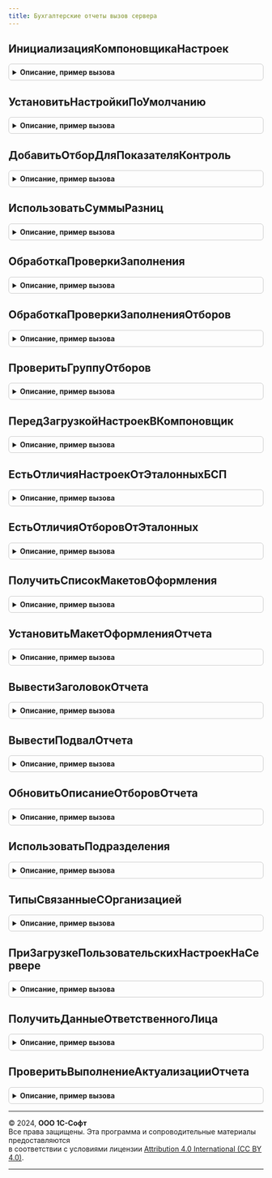 ```yaml
---
title: Бухгалтерские отчеты вызов сервера
---
```



## ИнициализацияКомпоновщикаНастроек
<details style="margin: 1em 0; padding: 0.5em; border: 1px solid #ccc; border-radius: 6px;">

<summary style="font-weight: bold; cursor: pointer;">Описание, пример вызова</summary>

```bsl

// Инициализирует компоновщик настроек отчета.
//
// Параметры:
//	Форма - ФормаКлиентскогоПриложения - Форма отчета.
//	ОрганизацияИзменилась - Булево - При вызове инициализации из-за изменения организации необходимо передать Истина.
//	ИмяВариантаНастроек - Строка - Имя варианта настроек.
//
Процедура ИнициализацияКомпоновщикаНастроек(Форма, ОрганизацияИзменилась = Ложь, ИмяВариантаНастроек = "") Экспорт
```

Пример вызова
```bsl
БухгалтерскиеОтчетыВызовСервера.ИнициализацияКомпоновщикаНастроек(Форма, ОрганизацияИзменилась, ИмяВариантаНастроек);
```
</details>

## УстановитьНастройкиПоУмолчанию
<details style="margin: 1em 0; padding: 0.5em; border: 1px solid #ccc; border-radius: 6px;">

<summary style="font-weight: bold; cursor: pointer;">Описание, пример вызова</summary>

```bsl

// Устанавливает для отчета настройки по умолчанию.
//
// Параметры:
//	ФормаОтчета - ФормаКлиентскогоПриложения - Форма отчета.
//
Процедура УстановитьНастройкиПоУмолчанию(ФормаОтчета) Экспорт
```

Пример вызова
```bsl
БухгалтерскиеОтчетыВызовСервера.УстановитьНастройкиПоУмолчанию(ФормаОтчета) 
```
</details>

## ДобавитьОтборДляПоказателяКонтроль
<details style="margin: 1em 0; padding: 0.5em; border: 1px solid #ccc; border-radius: 6px;">

<summary style="font-weight: bold; cursor: pointer;">Описание, пример вызова</summary>

```bsl

//++ НЕ УТ

// Устанавливает отбор по показателю "Контроль".
//
// Параметры:
//	ПараметрыОтчета - Структура - Содержит ключи вида "ПоказательБУ", "ПоказательНУ" и др.
//	КомпоновщикНастроек - КомпоновщикНастроекКомпоновкиДанных - Компоновщик настроек СКД.
//	ВПользовательскиеНастройки - Булево - Определяет место добавления отбора.
//		Если Истина, то в пользовательские настройки, иначе - в обычные.
//
Процедура ДобавитьОтборДляПоказателяКонтроль(ПараметрыОтчета, КомпоновщикНастроек, ВПользовательскиеНастройки = Истина) Экспорт
```

Пример вызова
```bsl
БухгалтерскиеОтчетыВызовСервера.ДобавитьОтборДляПоказателяКонтроль(ПараметрыОтчета, КомпоновщикНастроек, ВПользовательскиеНастройки);
```
</details>

## ИспользоватьСуммыРазниц
<details style="margin: 1em 0; padding: 0.5em; border: 1px solid #ccc; border-radius: 6px;">

<summary style="font-weight: bold; cursor: pointer;">Описание, пример вызова</summary>

```bsl

// Определяет, используются ли в периоде отчета (на дату начала или окончания периода) показатели сумм разниц по ПБУ 18.
//
// Параметры:
//  Организация   - СправочникСсылка.Организации
//  НачалоПериода - Дата
//  КонецПериода  - Дата
//
// Возвращаемое значение:
//  Булево - Истина, если показатели сумм разниц следует использовать в отчете.
//
Функция ИспользоватьСуммыРазниц(Организация, НачалоПериода, КонецПериода) Экспорт
```

Пример вызова
```bsl
Результат = БухгалтерскиеОтчетыВызовСервера.ИспользоватьСуммыРазниц(Организация, НачалоПериода, КонецПериода) 
```
</details>

## ОбработкаПроверкиЗаполнения
<details style="margin: 1em 0; padding: 0.5em; border: 1px solid #ccc; border-radius: 6px;">

<summary style="font-weight: bold; cursor: pointer;">Описание, пример вызова</summary>

```bsl

// Выполняет проверку заполнения настроек отчета перед формированием.
//
// Параметры:
//	ОтчетОбъект - ОтчетОбъект.* - Проверяемый отчет.
//	Отказ - Булево - Истина, если проверка не прошла.
//	Проверки - Структура - Описание проверок. Содержит ключи:
//		* КорректностьПериода - Булево - Признак проверки периода отчета.
//		* ВыборПоказателя - Булево - Признак необходимости проверять выбранные показатели отчета.
//		* СписокВидовСубконто - Булево - Признак проверки количества выбранных видов субконто.
//
Процедура ОбработкаПроверкиЗаполнения(ОтчетОбъект, Отказ, Проверки = Неопределено) Экспорт
```

Пример вызова
```bsl
БухгалтерскиеОтчетыВызовСервера.ОбработкаПроверкиЗаполнения(ОтчетОбъект, Отказ, Проверки);
```
</details>

## ОбработкаПроверкиЗаполненияОтборов
<details style="margin: 1em 0; padding: 0.5em; border: 1px solid #ccc; border-radius: 6px;">

<summary style="font-weight: bold; cursor: pointer;">Описание, пример вызова</summary>

```bsl

// Выполняет проверку заполнения отборов для отчетов, содежащих дополнительные наборы данных по ОС, НМА или физлицам.
//
// Параметры:
//	ОтчетОбъект   - ОтчетОбъект - проверяемый отчет.
//	Отказ         - Булево - Истина, если проверка не прошла.
//
Процедура ОбработкаПроверкиЗаполненияОтборов(ОтчетОбъект, Отказ) Экспорт
```

Пример вызова
```bsl
БухгалтерскиеОтчетыВызовСервера.ОбработкаПроверкиЗаполненияОтборов(ОтчетОбъект, Отказ) 
```
</details>

## ПроверитьГруппуОтборов
<details style="margin: 1em 0; padding: 0.5em; border: 1px solid #ccc; border-radius: 6px;">

<summary style="font-weight: bold; cursor: pointer;">Описание, пример вызова</summary>

```bsl

Процедура ПроверитьГруппуОтборов(ОтборыГруппировки, ЕстьРеквизитСубконто1, ЕстьИноеПоле) Экспорт
```

Пример вызова
```bsl
БухгалтерскиеОтчетыВызовСервера.ПроверитьГруппуОтборов(ОтборыГруппировки, ЕстьРеквизитСубконто1, ЕстьИноеПоле));
```
</details>

## ПередЗагрузкойНастроекВКомпоновщик
<details style="margin: 1em 0; padding: 0.5em; border: 1px solid #ccc; border-radius: 6px;">

<summary style="font-weight: bold; cursor: pointer;">Описание, пример вызова</summary>

```bsl

// Вызывается из обработчика события "ПередЗагрузкойНастроекВКомпоновщик" при инициализации варианта отчета средствами БСП.
//
// Параметры:
//  ОтчетОбъект - ОтчетОбъект - Объект отчета.
//  Контекст - Структура - Контекст инициализации варианта очтета.
//  КлючСхемы - Строка - Ключ схемы компоновки данных.
//  КлючВарианта - Строка - Ключ варианта отчета.
//  НовыеНастройкиКД - НастройкиКомпоновкиДанных - Настройки, с которыми будет выполнена инициализация варианта отчета.
//  НовыеПользовательскиеНастройкиКД - ПользовательскиеНастройкиКомпоновкиДанных - Настройки, с которыми будет выполнена инициализация варианта отчета.
//
Процедура ПередЗагрузкойНастроекВКомпоновщик(ОтчетОбъект, Контекст, КлючСхемы, КлючВарианта, НовыеНастройкиКД, НовыеПользовательскиеНастройкиКД) Экспорт
```

Пример вызова
```bsl
БухгалтерскиеОтчетыВызовСервера.ПередЗагрузкойНастроекВКомпоновщик(ОтчетОбъект, Контекст, КлючСхемы, КлючВарианта, НовыеНастройкиКД, НовыеПользовательскиеНастройкиКД) 
```
</details>

## ЕстьОтличияНастроекОтЭталонныхБСП
<details style="margin: 1em 0; padding: 0.5em; border: 1px solid #ccc; border-radius: 6px;">

<summary style="font-weight: bold; cursor: pointer;">Описание, пример вызова</summary>

```bsl

// Сравнивает настройки, которые передавались в отчет перед его открытием, и те, которые имеются в отчете после нажатия кнопки "Выгрузить".
// Для отчетов подсистемы ВариантыОтчетов из БСП.
//
// Параметры:
//  ПараметрыРежимаВыгрузки - Структура - см. БухгалтерскиеОтчеты.ЭталонныеПараметры().
//  КомпоновщикНастроек - КомпоновщикНастроекКомпоновкиДанных - текущие данные формы отчета.
//
// Возвращаемое значение:
//   Булево      - Истина = настройки были изменены; Ложь = настройки не изменялись.
//
Функция ЕстьОтличияНастроекОтЭталонныхБСП(ПараметрыРежимаВыгрузки, КомпоновщикНастроек) Экспорт
```

Пример вызова
```bsl
Результат = БухгалтерскиеОтчетыВызовСервера.ЕстьОтличияНастроекОтЭталонныхБСП(ПараметрыРежимаВыгрузки, КомпоновщикНастроек) 
```
</details>

## ЕстьОтличияОтборовОтЭталонных
<details style="margin: 1em 0; padding: 0.5em; border: 1px solid #ccc; border-radius: 6px;">

<summary style="font-weight: bold; cursor: pointer;">Описание, пример вызова</summary>

```bsl

// Сравнивает два набора элементов отбора по именам использованных в них полей.
//
// Параметры:
//  ЭталонныйОтбор - ОтборКомпоновкиДанных - отбор, с которым сравнивается.
//  ТекущийОтбор - ОтборКомпоновкиДанных - отбор, который сравнивается.
//
// Возвращаемое значение:
//   Булево      - Истина = отборы были изменены; Ложь = отборы не изменялись.
//
Функция ЕстьОтличияОтборовОтЭталонных(Знач ЭталонныйОтбор, Знач ТекущийОтбор) Экспорт
```

Пример вызова
```bsl
Результат = БухгалтерскиеОтчетыВызовСервера.ЕстьОтличияОтборовОтЭталонных(ЭталонныйОтбор, ТекущийОтбор) 
```
</details>

## ПолучитьСписокМакетовОформления
<details style="margin: 1em 0; padding: 0.5em; border: 1px solid #ccc; border-radius: 6px;">

<summary style="font-weight: bold; cursor: pointer;">Описание, пример вызова</summary>

```bsl

// Возвращает список имен макетов оформления отчета.
//
// Возвращаемое значение:
//	СписокЗначений - Содержит строки с именами макетов оформления.
//
Функция ПолучитьСписокМакетовОформления() Экспорт
```

Пример вызова
```bsl
Результат = БухгалтерскиеОтчетыВызовСервера.ПолучитьСписокМакетовОформления() 
```
</details>

## УстановитьМакетОформленияОтчета
<details style="margin: 1em 0; padding: 0.5em; border: 1px solid #ccc; border-radius: 6px;">

<summary style="font-weight: bold; cursor: pointer;">Описание, пример вызова</summary>

```bsl

// Устанавливает макет оформления отчета.
//
// Параметры:
//	ПараметрыОтчета - Структура - Содержит ключи:
//		* МакетОформления - Строка - Имя макета оформления.
//	НастройкаКомпоновкиДанных - КомпоновщикНастроекКомпоновкиДанных - Компоновщик настроек СКД.
//
Процедура УстановитьМакетОформленияОтчета(ПараметрыОтчета, НастройкаКомпоновкиДанных) Экспорт
```

Пример вызова
```bsl
БухгалтерскиеОтчетыВызовСервера.УстановитьМакетОформленияОтчета(ПараметрыОтчета, НастройкаКомпоновкиДанных) 
```
</details>

## ВывестиЗаголовокОтчета
<details style="margin: 1em 0; padding: 0.5em; border: 1px solid #ccc; border-radius: 6px;">

<summary style="font-weight: bold; cursor: pointer;">Описание, пример вызова</summary>

```bsl

// Выводит заголовок отчета в общем формате, без своего формата строк.
// Установленный собственный формат строк позволяет повысить визуальную привлекательность отчета на печати
// или на экране в программе, но некрасиво экспортируется в некоторые другие программы работы с электронными
// таблицами, что затрудняет аналитическую работу с данными отчета.
//
// Параметры:
//	ПараметрыОтчета - Структура - Содержит ключи:
//		* Организация - СправочникСсылка.Организации - Организация, по которой формируется отчет.
//		* ВключатьОбособленныеПодразделения - Булево - Признак вывод данным по обособленным подразделениям.
//		* ИдентификаторОтчета - Строка - Имя отчета.
//		* НаборПоказателей - Массив - Массив строк с именам выводимых показателей отчета (опционально).
//		* Подразделение - СправочникСсылка.ПодразделенияОрганизаций - Подразделение, по которому выводятся данные (опционально).
//		* ВыводитьЕдиницуИзмерения - Булево - Признак необходимости вывода единицы измерения (опционально).
//	КомпоновщикНастроек - КомпоновщикНастроекКомпоновкиДанных - Компоновщик настроек СКД.
//	Результат - ТабличныйДокумент - Результат формирования отчета.
//
Процедура ВывестиЗаголовокОтчета(ПараметрыОтчета, КомпоновщикНастроек, Результат) Экспорт
```

Пример вызова
```bsl
БухгалтерскиеОтчетыВызовСервера.ВывестиЗаголовокОтчета(ПараметрыОтчета, КомпоновщикНастроек, Результат) 
```
</details>

## ВывестиПодвалОтчета
<details style="margin: 1em 0; padding: 0.5em; border: 1px solid #ccc; border-radius: 6px;">

<summary style="font-weight: bold; cursor: pointer;">Описание, пример вызова</summary>

```bsl

// Выводит подвал отчета в общем формате, без своего формата строк, с автоматическим расположением содержимого
// в колонках в зависимости от их ширины.
// Установленный собственный формат строк позволяет повысить визуальную привлекательность отчета на печати
// или на экране в программе, но некрасиво экспортируется в некоторые другие программы работы с электронными
// таблицами, что затрудняет аналитическую работу с данными отчета.
//
// Параметры:
//	ПараметрыОтчета - Структура - Содержит ключи:
//		* ОтветственноеЛицо - Перечисления.ОтветственныеЛицаОрганизаций - Вид ответственного лица.
//	Результат - ТабличныйДокумент - Результат формирования отчета.
//
Процедура ВывестиПодвалОтчета(ПараметрыОтчета, Результат) Экспорт
```

Пример вызова
```bsl
БухгалтерскиеОтчетыВызовСервера.ВывестиПодвалОтчета(ПараметрыОтчета, Результат) 
```
</details>

## ОбновитьОписаниеОтборовОтчета
<details style="margin: 1em 0; padding: 0.5em; border: 1px solid #ccc; border-radius: 6px;">

<summary style="font-weight: bold; cursor: pointer;">Описание, пример вызова</summary>

```bsl

// Заменяет представление отборов, отображаемое в поле табличного документа до первого заполнения отчета.
//
// Параметры:
//  Форма        - ФормаКлиентскогоПриложения - содержит реквизиты Отчет и Результат.
//
Процедура ОбновитьОписаниеОтборовОтчета(Форма) Экспорт
```

Пример вызова
```bsl
БухгалтерскиеОтчетыВызовСервера.ОбновитьОписаниеОтборовОтчета(Форма) 
```
</details>

## ИспользоватьПодразделения
<details style="margin: 1em 0; padding: 0.5em; border: 1px solid #ccc; border-radius: 6px;">

<summary style="font-weight: bold; cursor: pointer;">Описание, пример вызова</summary>

```bsl

// Возвращает признак использования подразделений.
//
// Возвращаемое значение:
//	Булево - Истина, если подразделения используются, иначе Ложь.
//
Функция ИспользоватьПодразделения() Экспорт
```

Пример вызова
```bsl
Результат = БухгалтерскиеОтчетыВызовСервера.ИспользоватьПодразделения() 
```
</details>

## ТипыСвязанныеСОрганизацией
<details style="margin: 1em 0; padding: 0.5em; border: 1px solid #ccc; border-radius: 6px;">

<summary style="font-weight: bold; cursor: pointer;">Описание, пример вызова</summary>

```bsl

// Возвращает описание типов со справочниками, имеющими владельца организацию.
//
// Возвращаемое значение:
//	ОписаниеТипов - Содержит типы справочников, имеющими владельца организацию.
//
Функция ТипыСвязанныеСОрганизацией() Экспорт
```

Пример вызова
```bsl
Результат = БухгалтерскиеОтчетыВызовСервера.ТипыСвязанныеСОрганизацией() 
```
</details>

## ПриЗагрузкеПользовательскихНастроекНаСервере
<details style="margin: 1em 0; padding: 0.5em; border: 1px solid #ccc; border-radius: 6px;">

<summary style="font-weight: bold; cursor: pointer;">Описание, пример вызова</summary>

```bsl

// Вызывается из обработчика события "ПриЗагрузкеПользовательскихНастроекНаСервере" формы отчета.
//
// Параметры:
//	ФормаОтчета - ФормаКлиентскогоПриложения - Форма отчета.
//	Настройки - ПользовательскиеНастройкиКомпоновкиДанных - Сохраняемые настройки.
//	ЗагружатьТолькоРеквизиты - Булево - Признак загрузки только значений реквизитов отчета без настроек СКД.
//
Процедура ПриЗагрузкеПользовательскихНастроекНаСервере(ФормаОтчета, Настройки, ЗагружатьТолькоРеквизиты = Ложь) Экспорт
```

Пример вызова
```bsl
БухгалтерскиеОтчетыВызовСервера.ПриЗагрузкеПользовательскихНастроекНаСервере(ФормаОтчета, Настройки, ЗагружатьТолькоРеквизиты);
```
</details>

## ПолучитьДанныеОтветственногоЛица
<details style="margin: 1em 0; padding: 0.5em; border: 1px solid #ccc; border-radius: 6px;">

<summary style="font-weight: bold; cursor: pointer;">Описание, пример вызова</summary>

```bsl

// Возвращает данные ответственного лица для подписи в отчете.
//
// Параметры:
//	Параметры - Структура - Настройки формирования отчета, содержит ключи:
//		* Организация - СправочникСсылка.Организации - Организация, по которой формируется отчет.
//		* ОтветственноеЛицо - Перечисления.ОтветственныеЛицаОрганизаций - Вид ответственного лица.
//		* Период - Дата - Период формирования отчета (опционально).
//		* КонецПериода - Дата - Конец периода формирования отчета (опционально).
//
// Возвращаемое значение:
//	Структура - Содержит ключи:
//		* Должность - Строка - Должность ответственного лица.
//		* РасшифровкаПодписи - Строка - Фамилия и инициалы ответственного лица.
//
Функция ПолучитьДанныеОтветственногоЛица(Параметры) Экспорт
```

Пример вызова
```bsl
Результат = БухгалтерскиеОтчетыВызовСервера.ПолучитьДанныеОтветственногоЛица(Параметры) 
```
</details>

## ПроверитьВыполнениеАктуализацииОтчета
<details style="margin: 1em 0; padding: 0.5em; border: 1px solid #ccc; border-radius: 6px;">

<summary style="font-weight: bold; cursor: pointer;">Описание, пример вызова</summary>

```bsl

// Проверяет завершение актуализации для формы отчета.
//
// Параметры:
//	ПараметрыПроверки - Структура - параметры выполнения фонового задания, см. БухгалтерскиеОтчетыКлиентСервер.ИнициализироватьПараметрыПроверкиАктуальности();
//	ДанныеАктуализации - Структура - данные актуализации отчета, служит для последующего изменения данных формы отчета:
//			* ИдентификаторЗаданияАктуализации - Строка - идентификатор выполняемого задания актуализации;
//			* АдресХранилищаАктуализации - Строка - адрес хранения данных выполненного задания актуализации отчета;
//	ЗапускАктуализацииЕслиНеЗапущено - Булево - признак выполнения проверки актуализации,
//		если установлен, тогда если расчет закрытия месяца не выполняется, будет запущено задание проверки актуальности.
//
Процедура ПроверитьВыполнениеАктуализацииОтчета(ПараметрыПроверки, ДанныеАктуализации, ЗапускАктуализацииЕслиНеЗапущено = Ложь) Экспорт
```

Пример вызова
```bsl
БухгалтерскиеОтчетыВызовСервера.ПроверитьВыполнениеАктуализацииОтчета(ПараметрыПроверки, ДанныеАктуализации, ЗапускАктуализацииЕслиНеЗапущено);
```
</details>

---

© 2024, **ООО 1С-Софт**  
Все права защищены. Эта программа и сопроводительные материалы предоставляются  
в соответствии с условиями лицензии [Attribution 4.0 International (CC BY 4.0)](https://creativecommons.org/licenses/by/4.0/legalcode).

---
